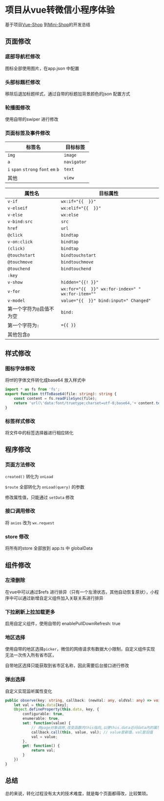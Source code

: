 # 项目从vue转微信小程序体验

基于项目[Vue-Shop](https://github.com/zx648383079/Vue-Shop) 到[Mini-Shop](https://github.com/zx648383079/Mini-Shop)的开发总结

## 页面修改

### 底部导航栏修改

图标全部使用图片，在app.json 中配置

### 头部标题栏修改

移除后退加标题样式，通过自带的标题加背景颜色的json 配置方式

### 轮播图修改

使用自带的swiper 进行修改

### 页面标签及事件修改

标签名 | 目标标签
---------|----------
 `img` | `image`
 `a` | `navigator`
 `i` `span` `strong` `font` `em` `b` | `text`
 其他 | `view`

属性名 | 目标属性
---------|----------
 `v-if` | `wx:if="{{  }}"`
 `v-elseif` | `wx:elif="{{  }}"`
 `v-else` | `wx:else`
 `v-bind:src` | `src`
 `href` | `url`
 `@click` | `bindtap`
 `v-on:click` | `bindtap`
 `(click)` | `bindtap`
 `@touchstart` | `bindtouchstart`
 `@touchmove` | `bindtouchmove`
 `@touchend` | `bindtouchend`
 `:key` | 
 `v-show` | `hidden="{{! }}"`
 `v-for` | `wx:for="{{  }}" wx:for-index=" " wx:for-item=""`
 `v-model` | `value="{{  }}" bind:input=" Changed"`
 第一个字符为`@`且值不为空 | `bind:`
 第一个字符为`:` | `={{ }}`
 其他包含`@` |

## 样式修改

### 图标字体修改

将ttf的字体文件转化成base64 放入样式中

```ts
import * as fs from 'fs';
export function ttfToBase64(file: string): string {
    const content = fs.readFileSync(file);
    return 'url(\'data:font/truetype;charset=utf-8;base64,'+ content.toString('base64') +'\') format(\'truetype\')';
}
```

### 标签样式修改

将文件中的标签选择器进行相应转化

## 程序修改

### 页面方法修改

`created()` 转化为 `onLoad`

`$route` 全部转化为 `onLoad(query)` 的参数

修改属性值，只能通过 `setData` 修改

### 接口调用修改

将 `axios` 改为 `wx.request`

### store 修改

将所有的store 全部放到 app.ts 中 globalData

## 组件修改

### 左滑删除

在vue中可以通过$refs 进行排异（只有一个左滑状态，其他自动恢复原状），小程序中可以通过新增自定义组件加入关联关系进行排异

### 下拉刷新上拉加载更多

启用自定义组件，使用自带的 enablePullDownRefresh: true

### 地区选择

使用自带的地区选择`picker`，微信的网络请求有数据大小限制，自定义组件实现无法一次传入所有省市区，

自带地区选择只能获取到省市区名称，因此需要后台接口进行修改

### 弹出选择

自定义实现监听属性变化

```ts
public observe(key: string, callback: (newVal: any, oldVal: any) => void) {
    let val = this.data[key];
    Object.defineProperty(this.data, key, {
        configurable: true,
        enumerable: true,
        set: function(value) {
            // 用page对象调用,改变函数内this指向,以便this.data访问data内的属性值
            callback.call(this, value, val); // value是新值，val是旧值
            val = value;
        },
        get: function() {
            return val;
        }     
    })
}

```

## 总结

总的来说，转化过程没有太大的技术难度，就是每个页面都得改，比较繁琐。